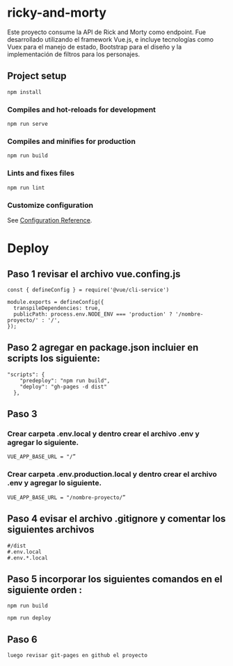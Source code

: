 # ricky-and-morty
Este proyecto consume la API de Rick and Morty como endpoint. Fue desarrollado utilizando el framework Vue.js, e incluye tecnologías como Vuex para el manejo de estado, Bootstrap para el diseño y la implementación de filtros para los personajes.

## Project setup
```
npm install
```
### Compiles and hot-reloads for development
```
npm run serve
```
### Compiles and minifies for production
```
npm run build
```
### Lints and fixes files
```
npm run lint
```
### Customize configuration
See [Configuration Reference](https://cli.vuejs.org/config/).

# Deploy
## Paso 1 revisar el archivo vue.confing.js
```
const { defineConfig } = require('@vue/cli-service')

module.exports = defineConfig({
  transpileDependencies: true,
  publicPath: process.env.NODE_ENV === 'production' ? '/nombre-proyecto/' : '/',
});
```
## Paso 2 agregar en package.json incluier en scripts los siguiente:
```
"scripts": {
    "predeploy": "npm run build",
    "deploy": "gh-pages -d dist"
  },
```
## Paso 3
### Crear carpeta .env.local y dentro crear el archivo .env y agregar lo siguiente.
```
VUE_APP_BASE_URL = "/”
```
### Crear carpeta .env.production.local y dentro crear el archivo .env y agregar lo siguiente.
```
VUE_APP_BASE_URL = "/nombre-proyecto/”
```

## Paso 4 evisar el archivo .gitignore y comentar los siguientes archivos
```
#/dist
#.env.local
#.env.*.local
```

## Paso 5 incorporar los siguientes comandos en el siguiente orden : 
```
npm run build
```
```
npm run deploy
```
## Paso 6
```
luego revisar git-pages en github el proyecto
```



